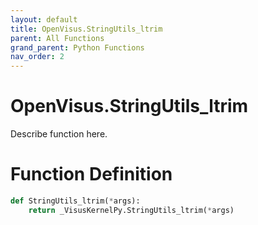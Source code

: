 ```yaml
---
layout: default
title: OpenVisus.StringUtils_ltrim
parent: All Functions
grand_parent: Python Functions
nav_order: 2
---
```


# OpenVisus.StringUtils_ltrim

Describe function here.

# Function Definition

```python
def StringUtils_ltrim(*args):
    return _VisusKernelPy.StringUtils_ltrim(*args)
```